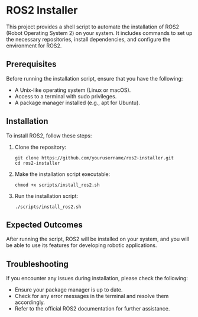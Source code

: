 # ROS2 Installer

This project provides a shell script to automate the installation of ROS2 (Robot Operating System 2) on your system. It includes commands to set up the necessary repositories, install dependencies, and configure the environment for ROS2.

## Prerequisites

Before running the installation script, ensure that you have the following:

- A Unix-like operating system (Linux or macOS).
- Access to a terminal with sudo privileges.
- A package manager installed (e.g., apt for Ubuntu).

## Installation

To install ROS2, follow these steps:

1. Clone the repository:

   ```
   git clone https://github.com/yourusername/ros2-installer.git
   cd ros2-installer
   ```

2. Make the installation script executable:

   ```
   chmod +x scripts/install_ros2.sh
   ```

3. Run the installation script:

   ```
   ./scripts/install_ros2.sh
   ```

## Expected Outcomes

After running the script, ROS2 will be installed on your system, and you will be able to use its features for developing robotic applications.

## Troubleshooting

If you encounter any issues during installation, please check the following:

- Ensure your package manager is up to date.
- Check for any error messages in the terminal and resolve them accordingly.
- Refer to the official ROS2 documentation for further assistance.